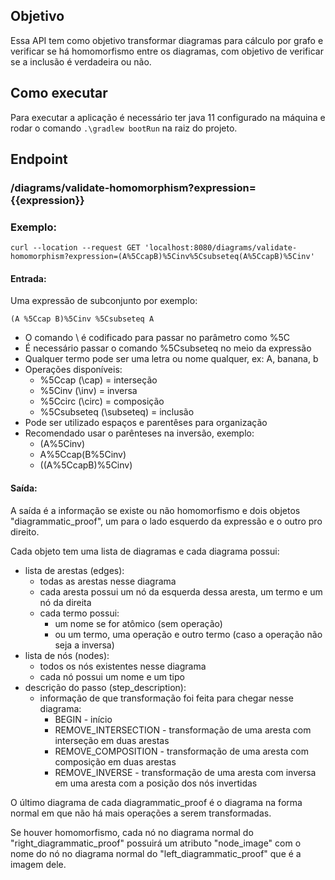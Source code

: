 ## Objetivo
Essa API tem como objetivo transformar diagramas para cálculo por grafo e
verificar se há homomorfismo entre os diagramas, com objetivo de verificar
se a inclusão é verdadeira ou não.


## Como executar

Para executar a aplicação é necessário ter java 11 configurado na máquina e rodar o comando
``.\gradlew bootRun`` na raiz do projeto.

## Endpoint

### /diagrams/validate-homomorphism?expression={{expression}}

### Exemplo:
    curl --location --request GET 'localhost:8080/diagrams/validate-homomorphism?expression=(A%5CcapB)%5Cinv%5Csubseteq(A%5CcapB)%5Cinv'
#### Entrada:
    
Uma expressão de subconjunto por exemplo:
  
    (A %5Ccap B)%5Cinv %5Csubseteq A

- O comando \ é codificado para passar no parâmetro como %5C
- É necessário passar o comando %5Csubseteq no meio da expressão
- Qualquer termo pode ser uma letra ou nome qualquer, ex: A, banana, b
- Operações disponíveis:
  - %5Ccap (\cap) = interseção
  - %5Cinv (\inv) = inversa
  - %5Ccirc (\circ) = composição
  - %5Csubseteq (\subseteq) = inclusão
- Pode ser utilizado espaços e parentêses para organização
- Recomendado usar o parênteses na inversão, exemplo:
  - (A%5Cinv) 
  - A%5Ccap(B%5Cinv)
  - ((A%5CcapB)%5Cinv)

#### Saída:

A saída é a informação se existe ou não homomorfismo e 
dois objetos "diagrammatic_proof", um para o
lado esquerdo da expressão e o outro pro direito.

Cada objeto tem uma lista de diagramas e cada diagrama possui:

  - lista de arestas (edges):
    - todas as arestas nesse diagrama
    - cada aresta possui um nó da esquerda dessa aresta, um termo e um nó da direita
    - cada termo possui:
      - um nome se for atômico (sem operação)
      - ou um termo, uma operação e outro termo (caso a operação não seja a inversa)
  - lista de nós (nodes):
    - todos os nós existentes nesse diagrama
    - cada nó possui um nome e um tipo
  - descrição do passo (step_description):
    - informação de que transformação foi feita para chegar nesse diagrama:
      - BEGIN - início
      - REMOVE_INTERSECTION - transformação de uma aresta com interseção em duas arestas
      - REMOVE_COMPOSITION - transformação de uma aresta com composição em duas arestas
      - REMOVE_INVERSE - transformação de uma aresta com inversa em uma aresta com a posição dos nós invertidas
  
O último diagrama de cada diagrammatic_proof é o diagrama na forma normal em que não há mais operações a serem transformadas.

Se houver homomorfismo, cada nó no diagrama normal do "right_diagrammatic_proof" possuirá
um atributo "node_image" com o nome do nó no diagrama normal do "left_diagrammatic_proof" que é a imagem
dele.

